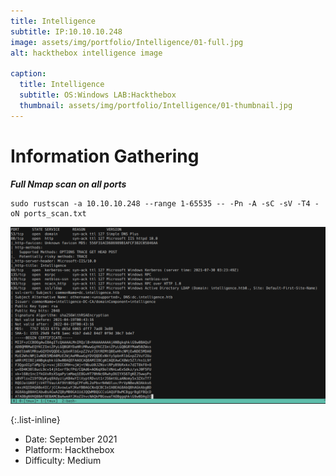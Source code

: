 ```yaml
---
title: Intelligence
subtitle: IP:10.10.10.248
image: assets/img/portfolio/Intelligence/01-full.jpg
alt: hackthebox intelligence image

caption:
  title: Intelligence
  subtitle: OS:Windows LAB:Hackthebox
  thumbnail: assets/img/portfolio/Intelligence/01-thumbnail.jpg
---
```

# Information Gathering


***Full Nmap scan on all ports***
```
sudo rustscan -a 10.10.10.248 --range 1-65535 -- -Pn -A -sC -sV -T4 -oN ports_scan.txt
```
![This is an image](/assets/img/portfolio/Intelligence/nmap.png)

{:.list-inline}
- Date: September 2021
- Platform: Hackthebox
- Difficulty: Medium

